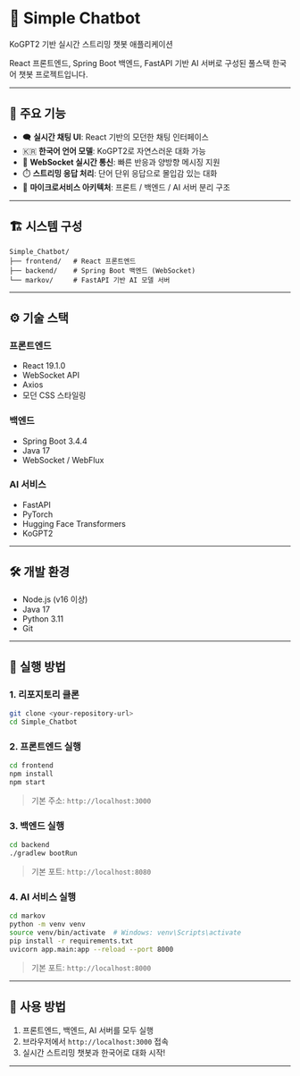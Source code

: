 # 💬 Simple Chatbot

KoGPT2 기반 실시간 스트리밍 챗봇 애플리케이션

React 프론트엔드, Spring Boot 백엔드, FastAPI 기반 AI 서버로 구성된 풀스택 한국어 챗봇 프로젝트입니다.

---

## 🚀 주요 기능

- 🗨️ **실시간 채팅 UI**: React 기반의 모던한 채팅 인터페이스  
- 🇰🇷 **한국어 언어 모델**: KoGPT2로 자연스러운 대화 가능  
- 🔌 **WebSocket 실시간 통신**: 빠른 반응과 양방향 메시징 지원  
- ⏱️ **스트리밍 응답 처리**: 단어 단위 응답으로 몰입감 있는 대화  
- 🧩 **마이크로서비스 아키텍처**: 프론트 / 백엔드 / AI 서버 분리 구조  

---

## 🏗️ 시스템 구성

```
Simple_Chatbot/
├── frontend/   # React 프론트엔드
├── backend/    # Spring Boot 백엔드 (WebSocket)
└── markov/     # FastAPI 기반 AI 모델 서버
```

---

## ⚙️ 기술 스택

### 프론트엔드
- React 19.1.0  
- WebSocket API  
- Axios  
- 모던 CSS 스타일링  

### 백엔드
- Spring Boot 3.4.4  
- Java 17  
- WebSocket / WebFlux  

### AI 서비스
- FastAPI  
- PyTorch  
- Hugging Face Transformers  
- KoGPT2  

---

## 🛠️ 개발 환경

- Node.js (v16 이상)  
- Java 17  
- Python 3.11  
- Git

---

## 🚀 실행 방법

### 1. 리포지토리 클론

```bash
git clone <your-repository-url>
cd Simple_Chatbot
```

### 2. 프론트엔드 실행

```bash
cd frontend
npm install
npm start
```
> 기본 주소: `http://localhost:3000`

### 3. 백엔드 실행

```bash
cd backend
./gradlew bootRun
```
> 기본 포트: `http://localhost:8080`

### 4. AI 서비스 실행

```bash
cd markov
python -m venv venv
source venv/bin/activate  # Windows: venv\Scripts\activate
pip install -r requirements.txt
uvicorn app.main:app --reload --port 8000
```
> 기본 포트: `http://localhost:8000`

---

## 💬 사용 방법

1. 프론트엔드, 백엔드, AI 서버를 모두 실행  
2. 브라우저에서 `http://localhost:3000` 접속  
3. 실시간 스트리밍 챗봇과 한국어로 대화 시작!

---
